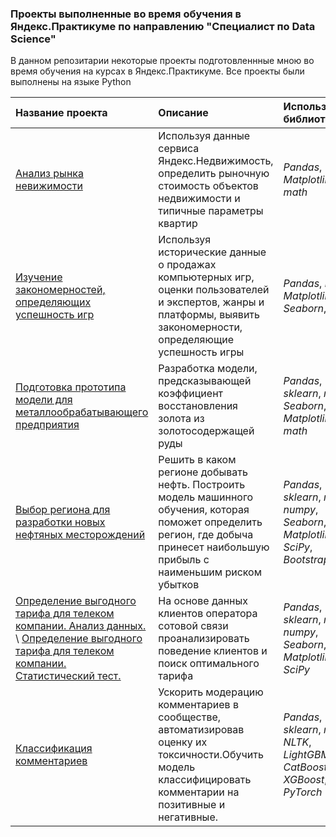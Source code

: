 ### Проекты выполненные во время обучения в Яндекс.Практикуме по направлению "Специалист по Data Science" 

В данном репозитарии некоторые проекты подготовленнные мною во время обучения на курсах в Яндекс.Практикуме.
Все проекты были выполнены на языке Python

| Название проекта | Описание | Используемые библиотеки | 
| :---------------------- | :---------------------- | :---------------------- |
| [Анализ рынка невижимости](Projects/Appartaments_sales/Appartaments_sales.ipynb)| Используя данные сервиса Яндекс.Недвижимость, определить рыночную стоимость объектов недвижимости и типичные параметры квартир| *Pandas*, *Matplotlib*, *math* |
| [Изучение закономерностей, определяющих успешность игр](Projects/Games_success_analyze/Games_success_analyze.ipynb)| Используя исторические данные о продажах компьютерных игр, оценки пользователей и экспертов, жанры и платформы, выявить закономерности, определяющие успешность игры |*Pandas*, *numpy*, *Matplotlib*, *Seaborn*, *SciPy* |
| [Подготовка прототипа модели для металлообрабатывающего предприятия](Projects/Gold_recovery/Gold_recovery.ipynb)|Разработка модели, предсказывающей коэффициент восстановления золота из золотосодержащей руды |*Pandas*, *sklearn*, *numpy*, *Seaborn*, *Matplotlib*, *math*|
| [Выбор региона для разработки новых нефтяных месторождений](Projects/Oil_field_selection/Oil_field_selection.ipynb)|Решить в каком регионе добывать нефть. Построить модель машинного обучения, которая поможет определить регион, где добыча принесет наибольшую прибыль с наименьшим риском убытков |*Pandas*, *sklearn*, *math*, *numpy*, *Seaborn*, *Matplotlib*, *SciPy*, *Bootstrap*|
| [Определение выгодного тарифа для телеком компании. Анализ данных.](Projects/Telekom_clients/Telekom_analyze_part_1.ipynb) \ [Определение выгодного тарифа для телеком компании. Статистический тест.](Projects/Telekom_clients/Telecom_tariff_prediction_part_2.ipynb)|На основе данных клиентов оператора сотовой связи проанализировать поведение клиентов и поиск оптимального тарифа |*Pandas*, *sklearn*, *math*, *numpy*, *Seaborn*, *Matplotlib*, *SciPy*|
| [Классификация комментариев](Projects/Toxic_comments_recognition/Toxic_comments_recognition.ipynb)|Ускорить модерацию комментариев в сообществе, автоматизировав оценку их токсичности.Обучить модель классифицировать комментарии на позитивные и негативные.|*Pandas*, *sklearn*, *numpy*, *NLTK*, *LightGBM*, *CatBoost*, *XGBoost*, *BERT*, *PyTorch*|
